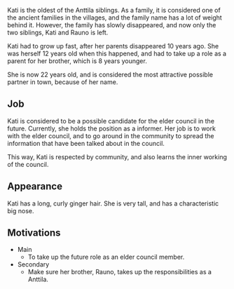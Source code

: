 Kati is the oldest of the Anttila siblings. As a family, it is considered one of the ancient families in the villages, and the family name has a lot of weight behind it. However, the family has slowly disappeared, and now only the two siblings, Kati and Rauno is left. 

Kati had to grow up fast, after her parents disappeared 10 years ago. She was herself 12 years old when this happened, and had to take up a role as a parent for her brother, which is 8 years younger. 

She is now 22 years old, and is considered the most attractive possible partner in town, because of her name. 

## Job

Kati is considered to be a possible candidate for the elder council in the future. Currently, she holds the position as a informer. Her job is to work with the elder council, and to go around in the community to spread the information that have been talked about in the council. 

This way, Kati is respected by community, and also learns the inner working of the council. 

## Appearance

Kati has a long, curly ginger hair. She is very tall, and has a characteristic big nose.


## Motivations

- Main
	- To take up the future role as an elder council member. 
- Secondary
	- Make sure her brother, Rauno, takes up the responsibilities as a Anttila. 

